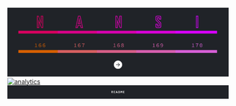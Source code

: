 [![ ](/img/splash.jpg)](http://workmade.github.io/nansi)
<a class='ga' href="https://workmade.github.io/nansi"><img src="https://ga-beacon.appspot.com/UA-42808437-6/nansi/readme?pixel" alt="analytics"/></a>
[![ ](/img/readme.jpg)](https://docs.google.com/document/d/1Kft7OokUMpVOa_oESTz4f6GeiWGVJInwZCUGrT7ZaWI/edit?usp=sharing&utm_source=github&utm_medium=repo&utm_content=nansi.rm.link&utm_campaign=nansi.readme)<a class='ga' href="https://github.com/workmade/nansi"></a>
